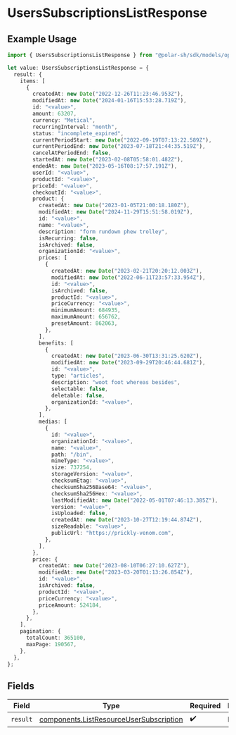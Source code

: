 # UsersSubscriptionsListResponse

## Example Usage

```typescript
import { UsersSubscriptionsListResponse } from "@polar-sh/sdk/models/operations";

let value: UsersSubscriptionsListResponse = {
  result: {
    items: [
      {
        createdAt: new Date("2022-12-26T11:23:46.953Z"),
        modifiedAt: new Date("2024-01-16T15:53:28.719Z"),
        id: "<value>",
        amount: 63207,
        currency: "Metical",
        recurringInterval: "month",
        status: "incomplete_expired",
        currentPeriodStart: new Date("2022-09-19T07:13:22.589Z"),
        currentPeriodEnd: new Date("2023-07-18T21:44:35.519Z"),
        cancelAtPeriodEnd: false,
        startedAt: new Date("2023-02-08T05:58:01.482Z"),
        endedAt: new Date("2023-05-16T08:17:57.191Z"),
        userId: "<value>",
        productId: "<value>",
        priceId: "<value>",
        checkoutId: "<value>",
        product: {
          createdAt: new Date("2023-01-05T21:00:18.180Z"),
          modifiedAt: new Date("2024-11-29T15:51:58.019Z"),
          id: "<value>",
          name: "<value>",
          description: "form rundown phew trolley",
          isRecurring: false,
          isArchived: false,
          organizationId: "<value>",
          prices: [
            {
              createdAt: new Date("2023-02-21T20:20:12.003Z"),
              modifiedAt: new Date("2022-06-11T23:57:33.954Z"),
              id: "<value>",
              isArchived: false,
              productId: "<value>",
              priceCurrency: "<value>",
              minimumAmount: 684935,
              maximumAmount: 656762,
              presetAmount: 862063,
            },
          ],
          benefits: [
            {
              createdAt: new Date("2023-06-30T13:31:25.620Z"),
              modifiedAt: new Date("2023-09-29T20:46:44.681Z"),
              id: "<value>",
              type: "articles",
              description: "woot foot whereas besides",
              selectable: false,
              deletable: false,
              organizationId: "<value>",
            },
          ],
          medias: [
            {
              id: "<value>",
              organizationId: "<value>",
              name: "<value>",
              path: "/bin",
              mimeType: "<value>",
              size: 737254,
              storageVersion: "<value>",
              checksumEtag: "<value>",
              checksumSha256Base64: "<value>",
              checksumSha256Hex: "<value>",
              lastModifiedAt: new Date("2022-05-01T07:46:13.385Z"),
              version: "<value>",
              isUploaded: false,
              createdAt: new Date("2023-10-27T12:19:44.874Z"),
              sizeReadable: "<value>",
              publicUrl: "https://prickly-venom.com",
            },
          ],
        },
        price: {
          createdAt: new Date("2023-08-10T06:27:10.627Z"),
          modifiedAt: new Date("2023-03-20T01:13:26.854Z"),
          id: "<value>",
          isArchived: false,
          productId: "<value>",
          priceCurrency: "<value>",
          priceAmount: 524184,
        },
      },
    ],
    pagination: {
      totalCount: 365100,
      maxPage: 190567,
    },
  },
};
```

## Fields

| Field                                                                                              | Type                                                                                               | Required                                                                                           | Description                                                                                        |
| -------------------------------------------------------------------------------------------------- | -------------------------------------------------------------------------------------------------- | -------------------------------------------------------------------------------------------------- | -------------------------------------------------------------------------------------------------- |
| `result`                                                                                           | [components.ListResourceUserSubscription](../../models/components/listresourceusersubscription.md) | :heavy_check_mark:                                                                                 | N/A                                                                                                |